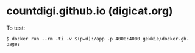 # countdigi.github.io (digicat.org)

To test:

    $ docker run --rm -ti -v $(pwd):/app -p 4000:4000 gekkie/docker-gh-pages
